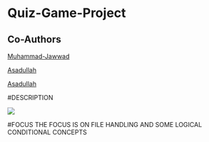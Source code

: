 # Quiz-Game-Project

## Co-Authors

<p><a href="https://github.com/Muhammad-Jawwad">Muhammad-Jawwad</a></p>
<p><a href="https://github.com/Asad-devv">Asadullah</a></p>
<p><a href="https://github.com/zaryabnaqvi">Asadullah</a></p>

#DESCRIPTION

<img src="https://camo.envatousercontent.com/49b77ded4a69e294c24bd01b0299c160b56e4f15/687474703a2f2f64656d6f6e6973626c61636b2e636f6d2f636f64652f323031362f7175697a67616d652f6775696465312e6a7067"></img>

#FOCUS
THE FOCUS IS ON FILE HANDLING AND SOME LOGICAL CONDITIONAL CONCEPTS
